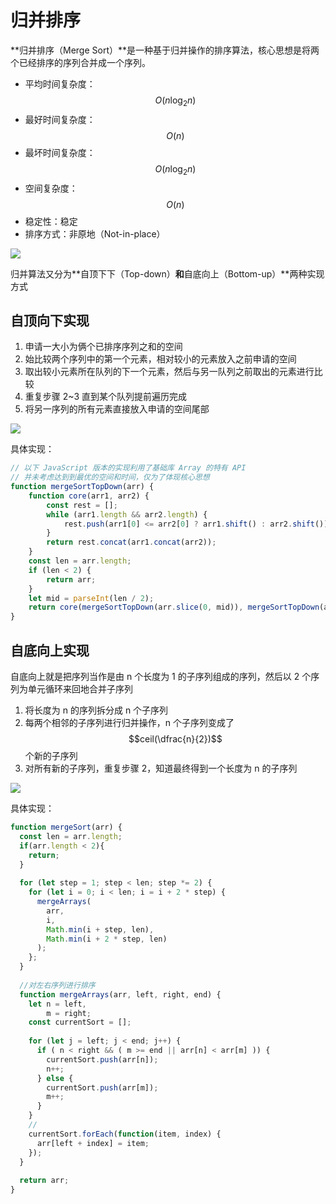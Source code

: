 # 归并排序

**归并排序（Merge Sort）**是一种基于归并操作的排序算法，核心思想是将两个已经排序的序列合并成一个序列。

* 平均时间复杂度：$$O({n}\log_{2}{n})$$
* 最好时间复杂度：$$O(n)$$
* 最坏时间复杂度：$$O({n}\log_{2}{n})$$
* 空间复杂度：$$O(n)$$
* 稳定性：稳定
* 排序方式：非原地（Not-in-place）

![](https://upload.wikimedia.org/wikipedia/commons/c/cc/Merge-sort-example-300px.gif)

归并算法又分为**自顶下下（Top-down）**和**自底向上（Bottom-up）**两种实现方式

## 自顶向下实现

1. 申请一大小为俩个已排序序列之和的空间
2. 始比较两个序列中的第一个元素，相对较小的元素放入之前申请的空间
3. 取出较小元素所在队列的下一个元素，然后与另一队列之前取出的元素进行比较
4. 重复步骤 2~3 直到某个队列提前遍历完成
5. 将另一序列的所有元素直接放入申请的空间尾部

![](http://youngjd.com/images/2017-02-20-2.png)

具体实现：

```js
// 以下 JavaScript 版本的实现利用了基础库 Array 的特有 API
// 并未考虑达到到最优的空间和时间，仅为了体现核心思想
function mergeSortTopDown(arr) {
    function core(arr1, arr2) {
        const rest = [];
        while (arr1.length && arr2.length) {
            rest.push(arr1[0] <= arr2[0] ? arr1.shift() : arr2.shift());
        }
        return rest.concat(arr1.concat(arr2));
    }
    const len = arr.length;
    if (len < 2) {
        return arr;
    }
    let mid = parseInt(len / 2);
    return core(mergeSortTopDown(arr.slice(0, mid)), mergeSortTopDown(arr.slice(mid)));
}
```

## 自底向上实现

自底向上就是把序列当作是由 n 个长度为 1 的子序列组成的序列，然后以 2 个序列为单元循环来回地合并子序列

1. 将长度为 n 的序列拆分成 n 个子序列
2. 每两个相邻的子序列进行归并操作，n 个子序列变成了 $$ceil(\dfrac{n}{2})$$ 个新的子序列
3. 对所有新的子序列，重复步骤 2，知道最终得到一个长度为 n 的子序列

![](http://youngjd.com/images/2017-02-20-3.png)

具体实现：

```js
function mergeSort(arr) {
  const len = arr.length;
  if(arr.length < 2){
    return;
  }
  
  for (let step = 1; step < len; step *= 2) {
    for (let i = 0; i < len; i = i + 2 * step) {
      mergeArrays(
        arr, 
        i, 
        Math.min(i + step, len), 
        Math.min(i + 2 * step, len)
      );
    };
  }
  
  //对左右序列进行排序
  function mergeArrays(arr, left, right, end) {
    let n = left,
        m = right;
    const currentSort = [];
    
    for (let j = left; j < end; j++) {
      if ( n < right && ( m >= end || arr[n] < arr[m] )) {
        currentSort.push(arr[n]);
        n++;
      } else {
        currentSort.push(arr[m]);
        m++;
      }
    }
    //     
    currentSort.forEach(function(item, index) { 
      arr[left + index] = item; 
    });
  }
  
  return arr;
}
```



